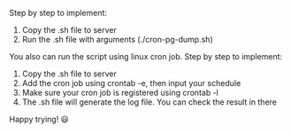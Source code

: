 Step by step to implement:
1. Copy the .sh file to server
2. Run the .sh file with arguments (./cron-pg-dump.sh)

You also can run the script using linux cron job. Step by step to implement:
1. Copy the .sh file to server
2. Add the cron job using crontab -e, then input your schedule
3. Make sure your cron job is registered using crontab -l
4. The .sh file will generate the log file. You can check the result in there

Happy trying! 😃
